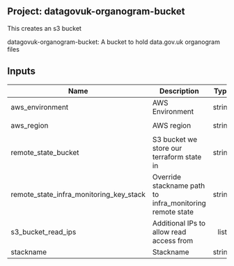 ## Project: datagovuk-organogram-bucket

This creates an s3 bucket

datagovuk-organogram-bucket: A bucket to hold data.gov.uk organogram files



## Inputs

| Name | Description | Type | Default | Required |
|------|-------------|:----:|:-----:|:-----:|
| aws_environment | AWS Environment | string | - | yes |
| aws_region | AWS region | string | `eu-west-1` | no |
| remote_state_bucket | S3 bucket we store our terraform state in | string | - | yes |
| remote_state_infra_monitoring_key_stack | Override stackname path to infra_monitoring remote state | string | `` | no |
| s3_bucket_read_ips | Additional IPs to allow read access from | list | - | yes |
| stackname | Stackname | string | - | yes |

